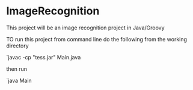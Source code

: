 # ImageRecognition
This project will be an image recognition project in Java/Groovy

TO run this project from command line do the following from the working directory

`javac -cp "tess.jar" Main.java

then run

`java Main
